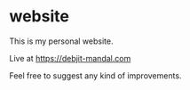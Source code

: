 # website
This is my personal website.

Live at https://debjit-mandal.com

Feel free to suggest any kind of improvements.
